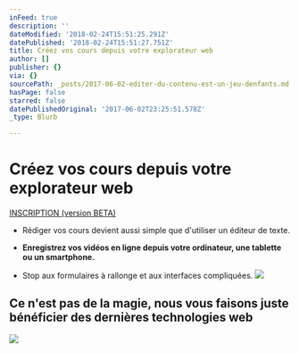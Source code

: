 ```yaml
---
inFeed: true
description: ''
dateModified: '2018-02-24T15:51:25.291Z'
datePublished: '2018-02-24T15:51:27.751Z'
title: Créez vos cours depuis votre explorateur web
author: []
publisher: {}
via: {}
sourcePath: _posts/2017-06-02-editer-du-contenu-est-un-jeu-denfants.md
hasPage: false
starred: false
datePublishedOriginal: '2017-06-02T23:25:51.578Z'
_type: Blurb

---
```

# **Créez vos cours depuis votre explorateur web**
[INSCRIPTION (version BETA)][0]

* Rédiger vos cours devient aussi simple que d'utiliser un éditeur de texte.

* **Enregistrez vos vidéos en ligne depuis votre ordinateur, une tablette ou un smartphone.**

* Stop aux formulaires à rallonge et aux interfaces compliquées.
![](https://the-grid-user-content.s3-us-west-2.amazonaws.com/318d78ba-84c8-46b2-9480-ec84c9b4765b.png)

## **Ce n'est pas de la magie, nous vous faisons juste bénéficier des dernières technologies web**
![](https://the-grid-user-content.s3-us-west-2.amazonaws.com/aee18c66-ab1f-49ed-88c8-f55c168a07e8.gif)

[0]: https://go.crisp.chat/chat/embed/?website_id=903a424d-9434-4960-b384-dadb0ceaf312
